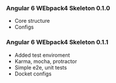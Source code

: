 ### Angular 6 WEbpack4 Skeleton  0.1.0
- Core structure
- Configs

### Angular 6 WEbpack4 Skeleton  0.1.1
 - Added test enviroment
 - Karma, mocha, protractor
 - Simple e2e, unit tests
 - Docket configs